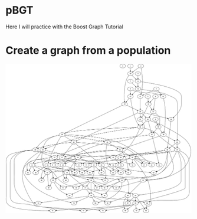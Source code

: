 # pBGT
Here I will practice with the Boost Graph Tutorial

# Create a graph from a population
![alt text](https://github.com/Lumphie/pBGT/blob/master/test.png "It can create graphs from a sado::population")
